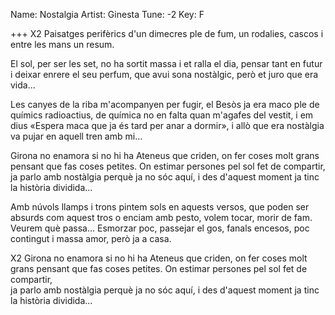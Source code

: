 Name: Nostalgia
Artist: Ginesta
Tune: -2
Key: F

+++
X2
<Am> <F> <C> <E>
<Am>
Paisatges perifèrics
       <F>
d'un dimecres ple de fum,
   <C>
un rodalies, cascos
        <E>
i entre les mans un resum.

<Am>                                  <F>
El sol, per ser les set, no ha sortit massa i et ralla el dia,
<C>                             <E>
pensar tant en futur i deixar enrere el seu perfum,
     <Am>
que avui sona nostàlgic,
        <F>          <C>    <E>
però et juro que era vida...

<Am>                        <F>
Les canyes de la riba m'acompanyen per fugir,
   <C>                      <E>
el Besòs ja era maco ple de químics radioactius,
   <Am>                        <F>
de química no en falta quan m'agafes del vestit,
     <C>                         <E>
i em dius «Espera maca que ja és tard per anar a dormir»,
    <Am>                      <F>                         <C> <E>
i allò que era nostàlgia va pujar en aquell tren amb mi...


  <F>                      <C>
Girona no enamora si no hi ha Ateneus que criden,
   <G>                              <Am>
on fer coses molt grans pensant que fas coses petites.
   <F>                      <C>
On estimar persones pel sol fet de compartir,
   <G>                        
ja parlo amb nostàlgia perquè ja no sóc aquí,
  <F>                                <C>          <E>
i des d'aquest moment ja tinc la història dividida...

<Am>                             <F>
Amb núvols llamps i trons pintem sols en aquests versos,
    <C>                          <E>
que poden ser absurds com aquest tros o enciam amb pesto,
  <Am>                        <F>
volem tocar, morir de fam. Veurem què passa...
  <C>                            <E>
Esmorzar poc, passejar el gos, fanals encesos,
<Am>                          <F>          <C>  <E>
poc contingut i massa amor, però ja a casa.

<Am> <G> <F> <G>
<Am> <G> <F> <G>
<Am> <Gm> <F> <G>
<Am> <G> <F> <G>

X2
  <F>                      <C>
Girona no enamora si no hi ha Ateneus que criden,
   <G>                              <Am>
on fer coses molt grans pensant que fas coses petites.
   <F>                      <C>
On estimar persones pel sol fet de compartir,
   <G>                       
ja parlo amb nostàlgia perquè ja no sóc aquí,
  <F>                                <C>          <E>
i des d'aquest moment ja tinc la història dividida...